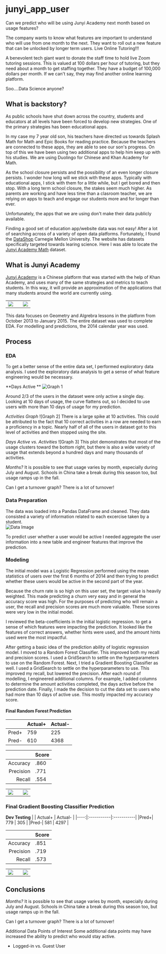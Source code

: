 # junyi_app_user
Can we predict who will be using Junyi Academy next month based on usage features?  

The company wants to know what features are important to understand who will use from one month to the next.   They want to roll out a new feature that can be unlocked by longer term users. Live Online Tutoring!!! 

A benevolent tech giant want to donate the staff time to hold live Zoom tutoring sessions. This is valued at 100 dollars per hour of tutoring, but they need about a month to get staffing together. They have a budget of 100,000 dollars per month.  If we can't say, they may find another online learning platform.  

Soo....Data Science anyone? 


## What is backstory? 

As public schools have shut down across the country, students and educators at all levels have been forced to develop new strategies.  One of the primary strategies has been educational apps.  

In my case my 7 year old son, his teachers have directed us towards Splash Math for Math and Epic Books for reading practice. Because the teachers are connected to these apps, they are able to see our son's progress. On top of this we have been using two additional apps to help him keep up with his studies. We are using Duolingo for Chinese and Khan Academy for Math.   

As the school closure persists and the possibility of an even longer closure persists. I wonder how long will we stick with these apps.  Typically with educational apps, I stick with them for a little while, but I get bored and then stop.  With a long term school closure, the stakes seem much higher. As parents are working and have less time than a clasroom teacher, we are relying on apps to teach and engage our students more and for longer than ever.  

Unfortunately, the apps that we are using don't make their data publicly available.  

Finding a good set of education app/website data was not easy! After a lot of searching across of a variety of open data platforms.  Fortunately, I found the [DataShop](https://pslcdatashop.web.cmu.edu/index.jspat) Carnegie Mellon University.  The website has datasets specifically targeted towards learing science. Here I was able to locate the [Junyi Academy Math](https://pslcdatashop.web.cmu.edu/Project?id=244) dataset. 


## What is Junyi Academy
[Junyi Academy](https://www.junyiacademy.org/) is a Chinese platform that was started with the help of Khan Academy, and uses many of the same strategies and metrics to teach students.   In this way, it will provide an approximation of the applications that many students around the world are currently using.  

<table> 
<tr>
<td>
<img src='https://github.com/branlindsey/junyi_app_user/blob/master/images/Screen%20Shot%202020-05-14%20at%2011.07.56%20AM.png'> 
    </td>
<td> 
  
</td>    
<td>
 <img src='https://github.com/branlindsey/junyi_app_user/blob/master/images/Screen%20Shot%202020-05-14%20at%2011.08.25%20AM.png'> 
    </td>
</table> 
    
This data focuses on Geometry and Algrebra lessons in the platform from October 2013 to January 2015. The entire dataset was used to complete EDA.  For modelling and predictions, the 2014 calendar year was used.   


## Process

### EDA
To get a better sense of the entire data set, I performed exploratory data analysis.  I used the exploratory data analysis to get a sense of what feature engineering would be necessary.  

**Days Active **
![Graph 1](https://github.com/branlindsey/junyi_app_user/blob/master/images/users_vs_active_days.png)

Around 2/3 of the users in the dataset were only active a single day. Looking at 10 days of usage, the curve flattens out, so I decided to use users with more than 10 days of usage for my prediction.    

*Activities Graph*
![Graph 2]
There is a large spike at 10 activities.  This could be attributed to the fact that 10 correct activities in a row are needed to earn a proficiency in a topic.   Nearly half of all of the users in dataset got to this level of activities and then stopped using the site.   

*Days Active vs. Activities*
![Graph 3]
This plot demonstrates that most of the usage clusters toward the bottom right, but there is also a wide variety of usage that extends beyond a hundred days and many thousands of activities.   

*Months?* 
It is possible to see that usage varies by month, especially during July and August. Schools in China take a break during this season too, but usage ramps up in the fall.   

Can I get a turnover graph? 
There is a lot of turnover! 

### Data Preparation 
The data was loaded into a Pandas DataFrame and cleaned. They data consisted a variety of information related to each excercise taken by a student.  
![Data Image](https://github.com/branlindsey/junyi_app_user/blob/master/images/Screen%20Shot%202020-05-14%20at%203.40.54%20PM.png)

To predict user whether a user would be active I needed aggregate the user information into a new table and engineer features that improve the prediction. 

### Modeling
The initial model was a Logistic Regression performed using the mean statistics of users over the first 6 months of 2014 and then trying to predict whether these users would be active in the second part of the year. 

Because the churn rate is so high on this user set, the target value is heavily weighted. This made predicting a churn very easy and in general the accuracy score was high. For the purposes of predicting who will remain a user, the recall and precision scores are much more valuable. These scores were very low in the initial model.  

I reviewed the beta-coefficients in the initial logistic regression. to get a sense of which features were impacting the prediction. It looked like the features of correct answers, whether hints were used, and the amount hints used were the most impactful.  

After getting a basic idea of the prediction ability of logistic regression model.  I moved to a Random Forest Classifier.  This improved both my recall and precision scores.  I used a GridSearch to settle on the hyperparameters to use on the Random Forest. Next, I tried a Gradient Boosting Classifier as well. I used a GridSearch to settle on the hyperparameters to use.  This improved my recall, but lowered the precision.  After each round of modelling, I engineered additional columns. For example, I added columns to determine the amount activities completed, the days active before the prediction date.  Finally, I made the decision to cut the data set to users who had more than 10 days of active use. This mostly impacted my accuracy score.  

#### Final Random Forest Prediction
|     |  Actual+   |  Actual-   |
|----:|:-----------|:-----------|
|Pred+|    759    |    225    |
|Pred-|    610    |   4368     |
    
 
|         |    Score |   
|--------:|:--------|
|Accuracy | .860    |   
|Precision|   .771 |   
Recall    |       .554 |

<table> 
<tr>
<td>
<img src='https://github.com/branlindsey/junyi_app_user/blob/master/images/Screen%20Shot%202020-05-14%20at%2011.07.56%20AM.png'> 
    </td>
<td> 
  
</td>    
<td>
 <img src='https://github.com/branlindsey/junyi_app_user/blob/master/images/Screen%20Shot%202020-05-14%20at%2011.08.25%20AM.png'> 
    </td>
</table> 
    

### Final Gradient Boosting Classifier Prediction

**Dev Testing**
|     |  Actual+   |  Actual-   |
|----:|:-----------|:-----------|
|Pred+|    779    |    305    |
|Pred-|    581    |   4297    |
    
 
|         |    Score |   
|--------:|:--------|
|Accuracy | .851    |   
|Precision|   .719 |   
Recall    |       .573 |

<table> 
<tr>
<td>
<img src='https://github.com/branlindsey/junyi_app_user/blob/master/images/Screen%20Shot%202020-05-14%20at%2011.07.56%20AM.png'> 
    </td>
<td> 
  
</td>    
<td>
 <img src='https://github.com/branlindsey/junyi_app_user/blob/master/images/Screen%20Shot%202020-05-14%20at%2011.08.25%20AM.png'> 
    </td>
</table> 
    




    


## Conclusions



*Months?* 
It is possible to see that usage varies by month, especially during July and August. Schools in China take a break during this season too, but usage ramps up in the fall.   

Can I get a turnover graph? 
There is a lot of turnover! 


Additional Data Points of Interest
Some additional data points may have increased the ability to predict who would stay active. 
- Logged-in vs. Guest User
